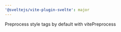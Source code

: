 ```yaml
---
'@sveltejs/vite-plugin-svelte': major
---
```


Preprocess style tags by default with vitePreprocess
